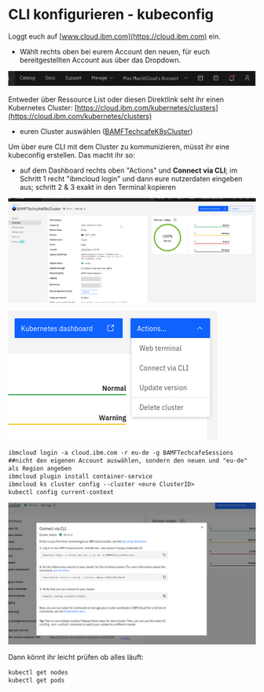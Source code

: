 # CLI konfigurieren - kubeconfig

Loggt euch auf [www.cloud.ibm.com](https://cloud.ibm.com) ein.

* Wählt rechts oben bei eurem Account den neuen, für euch bereitgestellten Account aus über das Dropdown.

![](../../../.gitbook/assets/image%20%2865%29.png)

Entweder über Ressource List oder diesen Direktlink seht ihr einen Kubernetes Cluster: [https://cloud.ibm.com/kubernetes/clusters](https://cloud.ibm.com/kubernetes/clusters) 

* euren Cluster auswählen \([BAMFTechcafeK8sCluster](https://cloud.ibm.com/kubernetes/clusters/c0pqastf0q1128ov9na0/overview?region=eu-de&resourceGroup=ce468ccfdbfc47e2ae0e9c91324ee462&ace_config=%7B%22region%22%3A%22eu-de%22%2C%22crn%22%3A%22crn%3Av1%3Abluemix%3Apublic%3Acontainers-kubernetes%3Aeu-de%3Aa%2F4b5f219cdaee498f9dac672a896250ef%3Ac0pqastf0q1128ov9na0%3A%3A%22%2C%22resource_id%22%3A%22%22%2C%22orgGuid%22%3A%22%22%2C%22redirect%22%3A%22https%3A%2F%2Fcloud.ibm.com%2Fresources%22%2C%22bluemixUIVersion%22%3A%22v6%22%7D)\)

Um über eure CLI mit dem Cluster zu kommunizieren, müsst ihr eine kubeconfig erstellen. Das macht ihr so:

* auf dem Dashboard rechts oben "Actions" und **Connect via CLI**; im Schritt 1 recht "ibmcloud login" und dann eure nutzerdaten eingeben aus; schritt 2 & 3 exakt in den Terminal kopieren

![](../../../.gitbook/assets/image%20%2861%29.png)

![](../../../.gitbook/assets/image%20%2873%29.png)

```text
ibmcloud login -a cloud.ibm.com -r eu-de -g BAMFTechcafeSessions
##nicht den eigenen Account auswählen, sondern den neuen und "eu-de" als Region angeben
ibmcloud plugin install container-service
ibmcloud ks cluster config --cluster <eure ClusterID>
kubectl config current-context
```

![](../../../.gitbook/assets/image%20%2863%29.png)

Dann könnt ihr leicht prüfen ob alles läuft:

```text
kubectl get nodes
kubectl get pods
```

